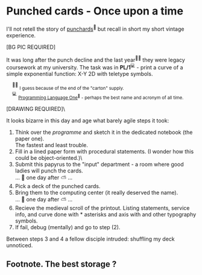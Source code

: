 # Punched cards - Once upon a time

I'll not retell the story of [punchards](https://en.wikipedia.org/wiki/Computer_programming_in_the_punched_card_era)<sup>🔗</sup> but recall in short my short vintage experience.

[BG PIC REQUIRED]

It was long after the punch decline and the last year<sup>🙋‍♂️</sup> they were legacy coursework at my university. The task was in **PL/1**<sup>💻</sup> - print a curve of a simple exponential function: X-Y 2D with teletype symbols.

&nbsp;&nbsp;&nbsp;&nbsp;<sup>🙋‍♂️</sup>&nbsp;<sub>I guess because of the end of the "carton" supply.</sub>\
&nbsp;&nbsp;&nbsp;&nbsp;<sup>💻</sup>&nbsp;<sub>[Programming Language One](https://en.wikipedia.org/wiki/PL/I)<sup>🔗</sup> - perhaps the best name and acronym of all time.</sub>

[DRAWING REQUIRED]\

It looks bizarre in this day and age what barely agile steps it took:

1. Think over the _programme_ and sketch it in the dedicated notebook (the paper one).\
The fastest and least trouble. 
2. Fill in a lined paper form with procedural statements. (I wonder how this could be object-oriented.)\
3. Submit this papyrus to the "input" department - a room where good ladies will punch the cards.\
... 🌙 one day after ⛅ ... 
4. Pick a deck of the punched cards.
5. Bring them to the computing center (it really deserved the name).\
... 🌙 one day after ⛅ ... 
6. Recieve the medieval scroll of the printout. Listing statements, service info, and curve done with * asterisks and axis with and other typography symbols.
7. If fail, debug (mentally) and go to step&nbsp;(2).

Between steps 3 and 4 a fellow disciple intruded: shuffling my deck unnoticed.

## Footnote. The best storage ? 


